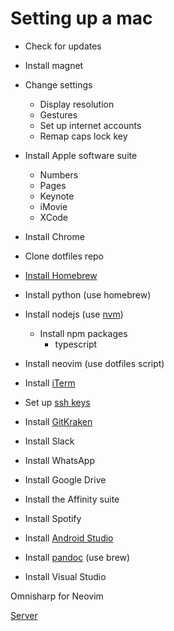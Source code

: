 # Setting up a mac

 - Check for updates
 - Install magnet
 - Change settings
   + Display resolution
   + Gestures
   + Set up internet accounts
   + Remap caps lock key
 - Install Apple software suite
   + Numbers
   + Pages
   + Keynote
   + iMovie
   + XCode
 - Install Chrome
 - Clone dotfiles repo
 - [Install Homebrew][homebrew]
 - Install python (use homebrew)
 - Install nodejs (use [nvm][nvm])
   + Install npm packages
     * typescript
 - Install neovim (use dotfiles script)
 - Install [iTerm][iterm]
 - Set up [ssh keys][github-ssh]
 - Install [GitKraken][gitkraken]
 - Install Slack
 - Install WhatsApp
 - Install Google Drive
 - Install the Affinity suite
 - Install Spotify

 - Install [Android Studio][android-studio]
 - Install [pandoc][pandoc] (use brew)

 - Install Visual Studio

Omnisharp for Neovim

[Server](https://github.com/OmniSharp/omnisharp-roslyn/blob/master/BUILD.md)

[android-studio]: https://developer.android.com/studio/
[github-ssh]: https://help.github.com/articles/connecting-to-github-with-ssh/
[gitkraken]: https://www.gitkraken.com
[homebrew]: https://brew.sh
[iterm]: https://www.iterm2.com
[nvm]: https://github.com/creationix/nvm
[pandoc]: https://pandoc.org/installing.html#macos
